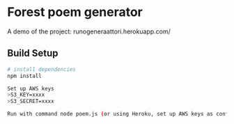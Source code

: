 # Forest poem generator

A demo of the project: runogeneraattori.herokuapp.com/ 

## Build Setup

``` bash
# install dependencies
npm install

Set up AWS keys
>S3_KEY=xxxx
>S3_SECRET=xxxx

Run with command node poem.js (or using Heroku, set up AWS keys as config vars & in .env file and then run with heroku local) 

